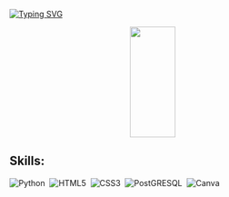 [![Typing SVG](https://readme-typing-svg.herokuapp.com?font=Arial&size=22&duration=2000&pause=500&color=E8F700&width=435&lines=Eu+me+chamo+Arthur;Tenho+20+anos;Sou+estudante+de+Ci%C3%AAncia+de+Dados+na+UFC)](https://git.io/typing-svg)

<p align="center">
  <img width="40%" height="195px" src="https://github-readme-stats.vercel.app/api/top-langs/?username=ArthurWgirao&layout=compact&hide_border=true&title_color=00bfbf&text_color=00bfbf&bg_color=0d1117" />
</p>



</div>

## Skills:

![Python](https://img.shields.io/badge/-python-0D1117?style=for-the-badge&logo=python&labelColor=0D1117)&nbsp;
![HTML5](https://img.shields.io/badge/-HTML5-0D1117?style=for-the-badge&logo=HTML5&labelColor=0D1117)&nbsp;
![CSS3](https://img.shields.io/badge/-CSS3-0D1117?style=for-the-badge&logo=CSS3&logoColor=1572B6&labelColor=0D1117)&nbsp;
![PostGRESQL](https://img.shields.io/badge/postgresql-0D1117?style=for-the-badge&logo=postgresql&logoColor=white&labelColor=0D1117)&nbsp;
![Canva](https://img.shields.io/badge/Canva-0D1117?style=for-the-badge&logo=canva&logoColor=white&labelColor=0D1117)&nbsp;
